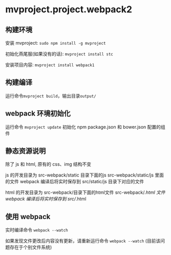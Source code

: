 # mvproject.project.webpack2

## 构建环境

安装 mvproject:              `sudo npm install -g mvproject`

初始化燕尾服(如果没有的话):  `mvproject install stc`

安装项目内容:                 `mvproject install webpack1`

## 构建编译

运行命令`mvproject build`，输出目录`output/`

## webpack 环境初始化

运行命令 `mvproject update` 初始化 npm package.json 和 bower.json 配置的组件

## 静态资源说明

除了 js 和 html, 原有的 css、img 结构不变

js 的开发目录为 src-webpack/static 目录下面的js
src-webpack/static/js 里面的文件 webpack 编译后将实时保存到 src/static/js 目录下对应的文件

html 的开发目录为 src-webpack/目录下面的html文件
src-webpack/*.html 文件 webpack 编译后将实时保存到 src/*.html 

## 使用 webpack
    
实时编译命令 `webpack --watch`

如果发现文件更改后内容没有更新，请重新运行命令 `webpack --watch` (目前该问题存在于个别文件系统)

